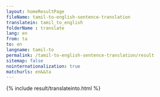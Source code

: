 ```yaml
---
layout: homeResultPage
fileName: tamil-to-english-sentence-translation
translatein: tamil_to_english
folderName : translate
lang: en
from: ta
to: en
langname: tamil-to
permalink: /tamil-to-english-sentence-translation/result
sitemap: false
nointernationalization: true
matchurls: en&&ta
---
```

{% include result/translateinto.html %}

<script src="/js/result/translation.js" data-foldername="{{page.folderName}}" data-lang="{{page.lang}}"></script>
